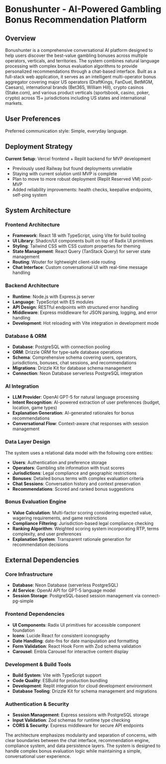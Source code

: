 # Bonushunter - AI-Powered Gambling Bonus Recommendation Platform

## Overview

Bonushunter is a comprehensive conversational AI platform designed to help users discover the best-value gambling bonuses across multiple operators, verticals, and territories. The system combines natural language processing with complex bonus evaluation algorithms to provide personalized recommendations through a chat-based interface. Built as a full-stack web application, it serves as an intelligent multi-operator bonus aggregator covering major US operators (DraftKings, FanDuel, BetMGM, Caesars), international brands (Bet365, William Hill), crypto casinos (Stake.com), and various product verticals (sportsbook, casino, poker, crypto) across 15+ jurisdictions including US states and international markets.

## User Preferences

Preferred communication style: Simple, everyday language.

## Deployment Strategy

**Current Setup**: Vercel frontend + Replit backend for MVP development
- Previously used Railway but found deployments unreliable
- Staying with current solution until MVP is complete
- Plan to move to more robust deployment (Replit Reserved VM) post-MVP
- Added reliability improvements: health checks, keepalive endpoints, self-ping system

## System Architecture

### Frontend Architecture
- **Framework**: React 18 with TypeScript, using Vite for build tooling
- **UI Library**: Shadcn/UI components built on top of Radix UI primitives
- **Styling**: Tailwind CSS with CSS custom properties for theming
- **State Management**: React Query (TanStack Query) for server state management
- **Routing**: Wouter for lightweight client-side routing
- **Chat Interface**: Custom conversational UI with real-time message handling

### Backend Architecture
- **Runtime**: Node.js with Express.js server
- **Language**: TypeScript with ES modules
- **API Design**: RESTful endpoints with structured error handling
- **Middleware**: Express middleware for JSON parsing, logging, and error handling
- **Development**: Hot reloading with Vite integration in development mode

### Database & ORM
- **Database**: PostgreSQL with connection pooling
- **ORM**: Drizzle ORM for type-safe database operations
- **Schema**: Comprehensive schema covering users, operators, jurisdictions, bonuses, chat sessions, and recommendations
- **Migrations**: Drizzle Kit for database schema management
- **Connection**: Neon Database serverless PostgreSQL integration

### AI Integration
- **LLM Provider**: OpenAI GPT-5 for natural language processing
- **Intent Recognition**: AI-powered extraction of user preferences (budget, location, game types)
- **Explanation Generation**: AI-generated rationales for bonus recommendations
- **Conversational Flow**: Context-aware chat responses with session management

### Data Layer Design
The system uses a relational data model with the following core entities:
- **Users**: Authentication and preference storage
- **Operators**: Gambling site information with trust scores
- **Jurisdictions**: Legal compliance and geographic restrictions
- **Bonuses**: Detailed bonus terms with complex evaluation criteria
- **Chat Sessions**: Conversation history and context preservation
- **Recommendations**: Scored and ranked bonus suggestions

### Bonus Evaluation Engine
- **Value Calculation**: Multi-factor scoring considering expected value, wagering requirements, and game restrictions
- **Compliance Filtering**: Jurisdiction-based legal compliance checking
- **Ranking Algorithm**: Weighted scoring system incorporating RTP, terms complexity, and user preferences
- **Explanation System**: Transparent rationale generation for recommendation decisions

## External Dependencies

### Core Infrastructure
- **Database**: Neon Database (serverless PostgreSQL)
- **AI Service**: OpenAI API for GPT-5 language model
- **Session Storage**: PostgreSQL-based session management via connect-pg-simple

### Frontend Dependencies
- **UI Components**: Radix UI primitives for accessible component foundation
- **Icons**: Lucide React for consistent iconography
- **Date Handling**: date-fns for date manipulation and formatting
- **Form Validation**: React Hook Form with Zod schema validation
- **Carousel**: Embla Carousel for interactive content display

### Development & Build Tools
- **Build System**: Vite with TypeScript support
- **Code Quality**: ESBuild for production bundling
- **Development**: Replit integration for cloud development environment
- **Database Tooling**: Drizzle Kit for schema management and migrations

### Authentication & Security
- **Session Management**: Express sessions with PostgreSQL storage
- **Input Validation**: Zod schemas for runtime type checking
- **CORS & Security**: Express middleware for secure API endpoints

The architecture emphasizes modularity and separation of concerns, with clear boundaries between the chat interface, recommendation engine, compliance system, and data persistence layers. The system is designed to handle complex bonus evaluation logic while maintaining a simple, conversational user experience.